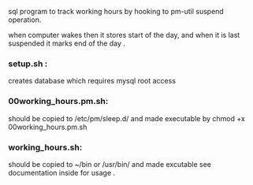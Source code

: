
sql program to track working hours by hooking to pm-util suspend operation.

when computer wakes then it stores start of the day, 
and when it is last suspended it marks end of the day .

### setup.sh : 
  creates database which requires mysql root access

### 00working_hours.pm.sh: 
  should be copied to /etc/pm/sleep.d/ and 
  made executable by chmod +x 00working_hours.pm.sh

### working_hours.sh:
  should be copied to ~/bin or /usr/bin/ and made excutable
  see documentation inside for usage .
